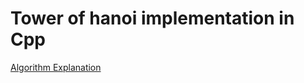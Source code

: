 # Tower of hanoi  implementation in Cpp

[Algorithm Explanation](https://www.youtube.com/watch?v=YstLjLCGmgg&t=55s)
